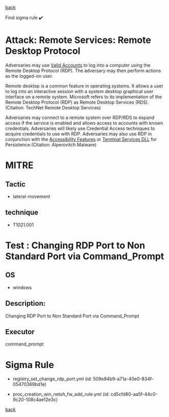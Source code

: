 
[back](../index.md)

Find sigma rule :heavy_check_mark: 

# Attack: Remote Services: Remote Desktop Protocol 

Adversaries may use [Valid Accounts](https://attack.mitre.org/techniques/T1078) to log into a computer using the Remote Desktop Protocol (RDP). The adversary may then perform actions as the logged-on user.

Remote desktop is a common feature in operating systems. It allows a user to log into an interactive session with a system desktop graphical user interface on a remote system. Microsoft refers to its implementation of the Remote Desktop Protocol (RDP) as Remote Desktop Services (RDS).(Citation: TechNet Remote Desktop Services) 

Adversaries may connect to a remote system over RDP/RDS to expand access if the service is enabled and allows access to accounts with known credentials. Adversaries will likely use Credential Access techniques to acquire credentials to use with RDP. Adversaries may also use RDP in conjunction with the [Accessibility Features](https://attack.mitre.org/techniques/T1546/008) or [Terminal Services DLL](https://attack.mitre.org/techniques/T1505/005) for Persistence.(Citation: Alperovitch Malware)

# MITRE
## Tactic
  - lateral-movement


## technique
  - T1021.001


# Test : Changing RDP Port to Non Standard Port via Command_Prompt
## OS
  - windows


## Description:
Changing RDP Port to Non Standard Port via Command_Prompt


## Executor
command_prompt

# Sigma Rule
 - registry_set_change_rdp_port.yml (id: 509e84b9-a71a-40e0-834f-05470369bd1e)

 - proc_creation_win_netsh_fw_add_rule.yml (id: cd5cfd80-aa5f-44c0-9c20-108c4ae12e3c)



[back](../index.md)
